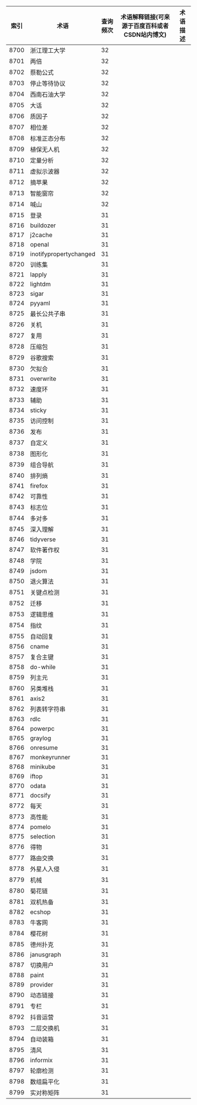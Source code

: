| 索引   | 术语                     | 查询频次 | 术语解释链接(可来源于百度百科或者CSDN站内博文) | 术语描述 |
| ---- | ---------------------- | ---- | -------------------------- | ---- |
| 8700 | 浙江理工大学                 | 32   |                            |      |
| 8701 | 两倍                     | 32   |                            |      |
| 8702 | 蔡勒公式                   | 32   |                            |      |
| 8703 | 停止等待协议                 | 32   |                            |      |
| 8704 | 西南石油大学                 | 32   |                            |      |
| 8705 | 大话                     | 32   |                            |      |
| 8706 | 质因子                    | 32   |                            |      |
| 8707 | 相位差                    | 32   |                            |      |
| 8708 | 标准正态分布                 | 32   |                            |      |
| 8709 | 植保无人机                  | 32   |                            |      |
| 8710 | 定量分析                   | 32   |                            |      |
| 8711 | 虚拟示波器                  | 32   |                            |      |
| 8712 | 摘苹果                    | 32   |                            |      |
| 8713 | 智能窗帘                   | 32   |                            |      |
| 8714 | 喊山                     | 32   |                            |      |
| 8715 | 登录                     | 31   |                            |      |
| 8716 | buildozer              | 31   |                            |      |
| 8717 | j2cache                | 31   |                            |      |
| 8718 | openal                 | 31   |                            |      |
| 8719 | inotifypropertychanged | 31   |                            |      |
| 8720 | 训练集                    | 31   |                            |      |
| 8721 | lapply                 | 31   |                            |      |
| 8722 | lightdm                | 31   |                            |      |
| 8723 | sigar                  | 31   |                            |      |
| 8724 | pyyaml                 | 31   |                            |      |
| 8725 | 最长公共子串                 | 31   |                            |      |
| 8726 | 关机                     | 31   |                            |      |
| 8727 | 复用                     | 31   |                            |      |
| 8728 | 压缩包                    | 31   |                            |      |
| 8729 | 谷歌搜索                   | 31   |                            |      |
| 8730 | 欠拟合                    | 31   |                            |      |
| 8731 | overwrite              | 31   |                            |      |
| 8732 | 速度环                    | 31   |                            |      |
| 8733 | 辅助                     | 31   |                            |      |
| 8734 | sticky                 | 31   |                            |      |
| 8735 | 访问控制                   | 31   |                            |      |
| 8736 | 发布                     | 31   |                            |      |
| 8737 | 自定义                    | 31   |                            |      |
| 8738 | 图形化                    | 31   |                            |      |
| 8739 | 组合导航                   | 31   |                            |      |
| 8740 | 排列熵                    | 31   |                            |      |
| 8741 | firefox                | 31   |                            |      |
| 8742 | 可靠性                    | 31   |                            |      |
| 8743 | 标志位                    | 31   |                            |      |
| 8744 | 多对多                    | 31   |                            |      |
| 8745 | 深入理解                   | 31   |                            |      |
| 8746 | tidyverse              | 31   |                            |      |
| 8747 | 软件著作权                  | 31   |                            |      |
| 8748 | 学院                     | 31   |                            |      |
| 8749 | jsdom                  | 31   |                            |      |
| 8750 | 退火算法                   | 31   |                            |      |
| 8751 | 关键点检测                  | 31   |                            |      |
| 8752 | 迁移                     | 31   |                            |      |
| 8753 | 逻辑思维                   | 31   |                            |      |
| 8754 | 指纹                     | 31   |                            |      |
| 8755 | 自动回复                   | 31   |                            |      |
| 8756 | cname                  | 31   |                            |      |
| 8757 | 复合主键                   | 31   |                            |      |
| 8758 | do-while               | 31   |                            |      |
| 8759 | 列主元                    | 31   |                            |      |
| 8760 | 另类堆栈                   | 31   |                            |      |
| 8761 | axis2                  | 31   |                            |      |
| 8762 | 列表转字符串                 | 31   |                            |      |
| 8763 | rdlc                   | 31   |                            |      |
| 8764 | powerpc                | 31   |                            |      |
| 8765 | graylog                | 31   |                            |      |
| 8766 | onresume               | 31   |                            |      |
| 8767 | monkeyrunner           | 31   |                            |      |
| 8768 | minikube               | 31   |                            |      |
| 8769 | iftop                  | 31   |                            |      |
| 8770 | odata                  | 31   |                            |      |
| 8771 | docsify                | 31   |                            |      |
| 8772 | 每天                     | 31   |                            |      |
| 8773 | 高性能                    | 31   |                            |      |
| 8774 | pomelo                 | 31   |                            |      |
| 8775 | selection              | 31   |                            |      |
| 8776 | 得物                     | 31   |                            |      |
| 8777 | 路由交换                   | 31   |                            |      |
| 8778 | 外星人入侵                  | 31   |                            |      |
| 8779 | 机械                     | 31   |                            |      |
| 8780 | 菊花链                    | 31   |                            |      |
| 8781 | 双机热备                   | 31   |                            |      |
| 8782 | ecshop                 | 31   |                            |      |
| 8783 | 牛客网                    | 31   |                            |      |
| 8784 | 樱花树                    | 31   |                            |      |
| 8785 | 德州扑克                   | 31   |                            |      |
| 8786 | janusgraph             | 31   |                            |      |
| 8787 | 切换用户                   | 31   |                            |      |
| 8788 | paint                  | 31   |                            |      |
| 8789 | provider               | 31   |                            |      |
| 8790 | 动态链接                   | 31   |                            |      |
| 8791 | 专栏                     | 31   |                            |      |
| 8792 | 抖音运营                   | 31   |                            |      |
| 8793 | 二层交换机                  | 31   |                            |      |
| 8794 | 自动装箱                   | 31   |                            |      |
| 8795 | 清风                     | 31   |                            |      |
| 8796 | informix               | 31   |                            |      |
| 8797 | 轮廓检测                   | 31   |                            |      |
| 8798 | 数组扁平化                  | 31   |                            |      |
| 8799 | 实对称矩阵                  | 31   |                            |      |
